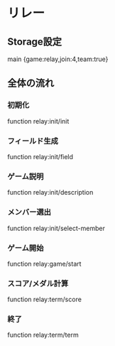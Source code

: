 # リレー

## Storage設定
main {game:relay,join:4,team:true}

## 全体の流れ
### 初期化
function relay:init/init
### フィールド生成
function relay:init/field
### ゲーム説明
function relay:init/description
### メンバー選出
function relay:init/select-member
### ゲーム開始
function relay:game/start
### スコア/メダル計算
function relay:term/score
### 終了
function relay:term/term

